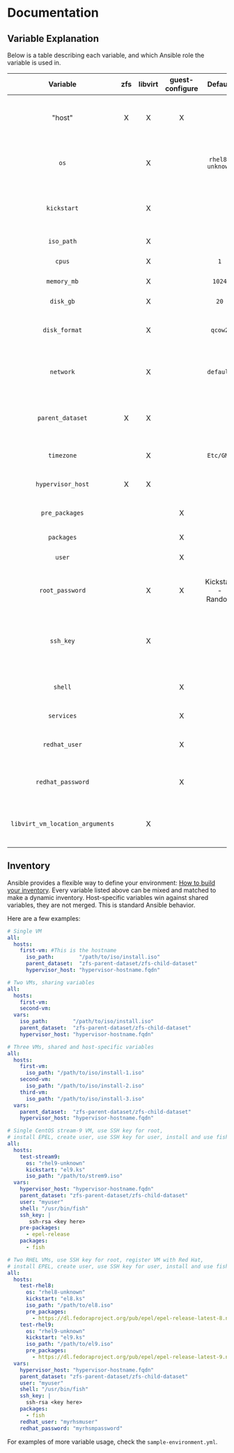 # Documentation

## Variable Explanation

Below is a table describing each variable, and which Ansible role the variable is used in.

| Variable              | zfs | libvirt | guest-configure | Default             | Required | Description |
| :------:              | :-: | :-----: |:--------------: | :----------------:  | :------: | -----------
| "host"                |  X  |    X    |       X         |                     |     X    | Hostname for the VM to be created, name for the child dataset to be created, and used to connect and configure the guest |
| ```os```              |     |    X    |                 | ```rhel8-unknown``` |          | Libvirt needs this to determine what hardware to use, list of all options can be found with ```#virt-install --osinfo list``` on your hypervisor |
| ```kickstart```       |     |    X    |                 |                     |          | Kickstart file for the new VM, files are located in roles/libvirt/templates/kickstart, not defining this will result in a manual install |
| ```iso_path```        |     |    X    |                 |                     |     X    | Path on hypervisor to ISO for virt-installer to use |
| ```cpus```            |     |    X    |                 | ```1```             |          | Amount of CPU's for the new VM |
| ```memory_mb```       |     |    X    |                 | ```1024```          |          | Amount of RAM (in MB) for the new VM |
| ```disk_gb```         |     |    X    |                 | ```20```            |          | Amount of disk (in GB) for the new VM |
| ```disk_format```     |     |    X    |                 | ```qcow2```         |          | Image format for disk on new VM, recommended to use ```raw``` on ZFS (with compression) or ```qcow2``` otherwise |
| ```network```         |     |    X    |                 | ```default```       |          | Name of the network device (usually a bridge) on the hypervisor to attach to new VM, not defining this will use the ```default``` device |
| ```parent_dataset```  |  X  |    X    |                 |                     |     X    | Parent ZFS dataset, child dataset for the VM will be created here - virt-install will also use this path for the new VM's installation |
| ```timezone```        |     |    X    |                 | ```Etc/GMT```       |          | Sets the timezone in Kickstart, does nothing for non-Kickstart installs |
| ```hypervisor_host``` |  X  |    X    |                 |                     |     X    | This is the host, either FQDN - IP - or "localhost", where ZFS and libvirt is running |
| ```pre_packages```    |     |         |       X         |                     |          | **List** of packages to be installed **first**, before the rest of the packages, on the new VM |
| ```packages```        |     |         |       X         |                     |          | **List** of packages to be installed on the new VM |
| ```user```            |     |         |       X         |                     |          | User to be created on the new VM |
| ```root_password```   |     |    X    |       X         | Kickstart - Random  |          | Sets root password in Kickstart (uses random if not specified), can be used to communicate with new VM if no SSH key is defined |
| ```ssh_key```         |     |    X    |                 |                     |          | This key is put into the Kickstart template for the root user and the regular user (if defined) - if not defined, PermitRootLogin is used in Kickstart |
| ```shell```           |     |         |       X         |                     |          | Set new user's shell to this shell, does not change the root user shell - does nothing if no regular user defined |
| ```services```        |     |         |       X         |                     |          | Services to enable on the new VM
| ```redhat_user```     |     |         |       X         |                     |          | Username to register new VM with Red Hat Subscription Manager, will also be used to un-register on VM deletion |
| ```redhat_password``` |     |         |       X         |                     |          | Password to register new VM with Red Hat Subscription Manager, will also be used to un-register on VM deletion |
| ```libvirt_vm_location_arguments``` | | X | | | | This is a temporary workaround for Fedora ISOs, the path to the Kernel is missing from the ISO and can be defined here if necessary |

## Inventory
Ansible provides a flexible way to define your environment: [How to build your inventory](https://docs.ansible.com/ansible/latest/inventory_guide/intro_inventory.html).
Every variable listed above can be mixed and matched to make a dynamic inventory. Host-specific variables win against shared variables, they are not merged. This is standard Ansible behavior.

Here are a few examples:

```yaml
# Single VM
all:
  hosts:
    first-vm: #This is the hostname
      iso_path:        "/path/to/iso/install.iso"
      parent_dataset:  "zfs-parent-dataset/zfs-child-dataset"
      hypervisor_host: "hypervisor-hostname.fqdn"
```

```yaml
# Two VMs, sharing variables
all:
  hosts:
    first-vm:
    second-vm:
  vars:
    iso_path:        "/path/to/iso/install.iso"
    parent_dataset:  "zfs-parent-dataset/zfs-child-dataset"
    hypervisor_host: "hypervisor-hostname.fqdn"
```

```yaml
# Three VMs, shared and host-specific variables
all:
  hosts:
    first-vm:
      iso_path: "/path/to/iso/install-1.iso"
    second-vm:
      iso_path: "/path/to/iso/install-2.iso"
    third-vm:
      iso_path: "/path/to/iso/install-3.iso"
  vars:
    parent_dataset:  "zfs-parent-dataset/zfs-child-dataset"
    hypervisor_host: "hypervisor-hostname.fqdn"
```

```yaml
# Single CentOS stream-9 VM, use SSH key for root,
# install EPEL, create user, use SSH key for user, install and use fish shell for user
all:
  hosts:
    test-stream9:
      os: "rhel9-unknown"
      kickstart: "el9.ks"
      iso_path: "/path/to/strem9.iso"
  vars:
    hypervisor_host: "hypervisor-hostname.fqdn"
    parent_dataset: "zfs-parent-dataset/zfs-child-dataset"
    user: "myuser"
    shell: "/usr/bin/fish"
    ssh_key: |
       ssh-rsa <key here>
    pre-packages:
      - epel-release
    packages:
      - fish
```

```yaml
# Two RHEL VMs, use SSH key for root, register VM with Red Hat,
# install EPEL, create user, use SSH key for user, install and use fish shell for user
all:
  hosts:
    test-rhel8:
      os: "rhel8-unknown"
      kickstart: "el8.ks"
      iso_path: "/path/to/el8.iso"
      pre_packages:
        - https://dl.fedoraproject.org/pub/epel/epel-release-latest-8.noarch.rpm
    test-rhel9:
      os: "rhel9-unknown"
      kickstart: "el9.ks"
      iso_path: "/path/to/el9.iso"
      pre_packages:
        - https://dl.fedoraproject.org/pub/epel/epel-release-latest-9.noarch.rpm
  vars:
    hypervisor_host: "hypervisor-hostname.fqdn"
    parent_dataset: "zfs-parent-dataset/zfs-child-dataset"
    user: "myuser"
    shell: "/usr/bin/fish"
    ssh_key: |
      ssh-rsa <key here>
    packages:
      - fish
    redhat_user: "myrhsmuser"
    redhat_password: "myrhsmpassword"
```


For examples of more variable usage, check the ```sample-environment.yml```.
